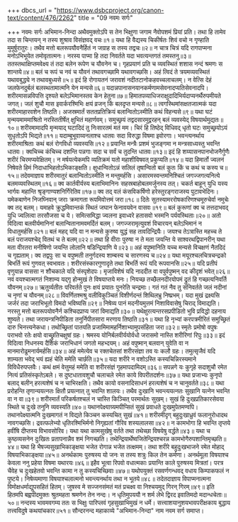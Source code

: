 +++
dbcs_url = "https://www.dsbcproject.org/canon-text/content/476/2262"
title = "09 नवमः सर्गः"

+++
नवमः सर्गः
अभिमान-निन्दा
अथैवमुक्तोऽपि स तेन भिक्षुणा जगाम नैवोपशमं प्रियां प्रति। 
तथा हि तामेव तदा स चिन्तयन् न तस्य शुश्राव विसंज्ञवद् वचः॥१॥
यथा हि वैद्यस्य चिकीर्षतः शिवं वचो न गृण्हाति मुमूर्षुरातुरः।
तथैव मत्तो बलरूपयौवनैर्हितं न जग्राह स तस्य तद्वचः॥२॥
न चात्र चित्रं यदि रागपाप्मना मनोऽभिभूयेत तमोवृतात्मनः। 
नरस्य पाप्मा हि तदा निवर्तते यदा भवत्यन्तगतं तमस्तनु॥३॥
ततस्तथाक्षिप्तमवेक्ष्य तं तदा बलेन रूपेण च यौवनेन च। 
गृहप्रयाणं प्रति च व्यवस्थितं शशास नन्दं श्रमणः स शान्तये॥४॥
बलं च रूपं च नवं च यौवनं तथावगच्छामि यथावगच्छसि। 
अहं त्विदं ते त्रयमव्यवस्थितं यथावबुद्ध्ये न तथावबुध्यसे॥५॥
इदं हि रोगायतनं जरावशं नदीतटानोकहवच्चलाचलम्। 
न वेत्सि देहं जलफेनदुर्बलं बलस्थतामात्मनि येन मन्यसे॥६॥
यदान्नपानासनयानकर्मणामसेवनादप्यतिसेवनादपि। 
शरीरमासन्नविपत्ति दृश्यते बलेऽभिमानस्तव केन हेतुना॥७॥
हिमातपव्याधिजराक्षुदादिभिर्यदाप्यनर्थैरुपमीयते जगत्। 
जलं शुचौ मास इवार्करश्मिभिः क्षयं व्रजन् किं बलदृप्त मन्यसे॥८॥
त्वगस्थिमांसक्षतजात्मकं यदा शरीरमाहारवशेन तिष्ठति। 
अजस्रमार्तं सततप्रतिक्रियं बलान्वितोऽस्मीति कथं विहन्यसे॥९॥
यथा घटं मृन्मयमाममाश्रितो नरस्तितीर्षेत् क्षुभितं महार्णवम्। 
समुच्छ्रयं तद्वदसारमुद्वरहन् बलं व्यवस्येद् विषयार्थमुद्यतः॥१०॥
शरीरमामादपि मृन्मयाद् घटादिदं तु निःसारतमं मतं मम। 
चिरं हि तिष्ठेद् विधिवद् धृतो घटः समुच्छ्रयोऽयं सुधृतोऽपि भिद्यते॥११॥
यदाम्बुभूवाय्वनलाश्च धातवः सदा विरुद्धा विषमा इवोरगाः। 
भवन्त्यनर्थाय शरीरमाश्रिताः कथं बलं रोगविधो व्यवस्यसि॥१२॥
प्रयान्ति मन्त्रैः प्रशमं भुजङ्गमा न मन्त्रसाध्यस्तु भवन्ति धातवः। 
क्वचिच्च कंचिच्च दशन्ति पन्नगाः सदा च सर्वं च तुदन्ति धातवः॥१३॥
इदं हि शय्यासनपानभोजनैर्गुणैः शरीरं चिरमप्यवेक्षितम्। 
न मर्षयत्येकमपि व्यतिक्रमं यतो महाशीविषवत् प्रकुप्यति॥१४॥
यदा हिमार्तो ज्वलनं निषेवते हिमं निदाधाभिहतोऽभिकाङ्क्षति। 
क्षुधान्वितोऽन्नं सलिलं तृषान्वितो बलं कुतः किं च कथं च कस्य च॥१५॥
तदेवमाज्ञाय शरीरमातुरं बलान्वितोऽस्मीति न मन्तुमर्हसि। 
असारमस्वन्तमनिश्चितं जगज्जगत्यनित्ये बलमव्यवस्थितम्॥१६॥
क्व कार्तवीर्यस्य बलाभिमानिनः सहस्रबाहोबलमर्जुनस्य तत्। 
चकर्त बाहून् युधि यस्य भार्गवः महान्ति श्रृङ्गाण्यशनिर्गिरेतिव॥१७॥
क्व तद् वलं कंसविकर्षिणो हरेस्तुरङ्गराजस्य पुटावभेदिनः। 
यमेकबाणेन निजघ्निवान् जराः क्रमागता रूपमिवोत्तमं जरा॥१८॥
दितेः सुतस्यामररोषकारिणश्चमूरुचेर्वा नमुचेः क्व तद् बलम्। 
यमाहवे क्रुद्धमिवान्तकं स्थितं जघान फेनावयवेन वासवः॥१९॥
बलं कुरूणां क्व च तत्तदाभवद् युधि ज्वलित्वा तरसौजसा च ये। 
समित्समिद्धा ज्वलना इवाध्वरे हतासवो भस्मनि पर्यवस्थिताः॥२०॥
अतो विदित्वा बलवीर्यमानिनां बलान्वितानामवमर्दितं बलम्। 
जगज्जरामृत्युवशं विचारयन् बलेऽभिमानं न विधातुमर्हसि॥२१॥
बलं महद् यदि वा न मन्यसे कुरुष्व युद्धं सह तावदिन्द्रियैः। 
जयश्च तेऽत्रास्ति महच्च ते बलं पराजयश्चेद् वितथं च ते बलम्॥२२॥
तथा हि वीराः पुरुषा न ते मता  जयन्ति ये साश्वरथद्विपानरीन् 
यथा मता वीरतरा मनीषिणो जयन्ति लोलानि षडिन्द्रियाणि ये॥२३॥
अहं वपुष्मानिति यच्च मन्यसे विचक्षणं नैतदिदं च गृह्यताम्। 
क्व तद्वपुः सा च वपुष्मती तनुर्गदस्य शाम्बस्य च सारणस्य च॥२४॥
यथा मयूरश्चलचित्रचन्द्रको बिभर्ति रूपं गुणवत् स्वभावतः। 
शरीरसंस्कारगुणादृते तथा बिभर्ति रूपं यदि रूपवानसि॥२५॥
यदि प्रतीपं वृणुयान्न वाससा न शौचकाले यदि संस्पृशेदपः। 
मृजाविशेषं यदि नाददीत वा वपुर्वपुष्मन् वद कीदृशं भवेत्॥२६॥
नवं वयश्चात्मगतं निशाम्य यद्गृ होन्मुखं ते विषयाप्तये मनः। 
नियच्छ तच्छैलनदीरयोपमं द्रुतं हि गच्छत्यनिवर्ति यौवनम्॥२७॥
ऋतुर्व्यतीतः परिवर्तते पुनः क्षयं प्रयातः पुनरेति चन्द्रमाः। 
गतं गतं नैव तु संनिवर्तते जलं नदीनां च नृणां च यौवनम्॥२८॥
विवर्णितश्मश्रु वलीविकुञ्चितं विशीर्णदन्तं शिथिलभ्रु निष्प्रभम्। 
यदा मुखं द्रक्ष्यसि जर्जरं तदा जराभिभूतो विमदो भविष्यसि॥२९॥
निषेव्य पानं मदनीयमुत्तमं निशाविवासेषु चिराद् विमाद्यति। 
नरस्तु मत्तो बलरूपयोवनैर्न कश्चिदप्राप्य जरां विमाद्यति॥३०॥
यथेक्षुरत्यन्तरसप्रपीडितो भुवि प्रविद्धो दहनाय शुष्यते। 
तथा जरायन्त्रनिपीडिता तनुर्निपीतसारा मरणाय तिष्ठति॥३१॥
यथा हि नृभ्यां करपत्रमीरितं समुच्छ्रितं दारु भिनत्त्यनेकधा।
तथोच्छ्रितां पातयति प्रजामिमामहर्निशाभ्यामुपसंहिता जरा॥३२॥
स्मृतेः प्रमोषो वपुषः पराभवो रतेः क्षयो वाच्छ्रुतिचक्षुषां ग्रहः। 
श्रमस्य योनिर्बलवीर्ययोर्वधो  जरासमो नास्ति शरीरिणां रिपुः॥३३॥
इदं विदित्वा निधनस्य दैशिकं जराभिधानं जगतो महभ्दयम्। 
अहं वपुष्मान् बलवान् युवेति वा न मानमारोढुमनार्यमर्हसि॥३४॥
अहं ममेत्येव च रक्तचेतसां शरीरसंज्ञा तव यः कलौ ग्रहः। 
तमुत्सृजैवं यदि शाम्यता भवेद् भयं ह्यहं चेति ममेति चार्छति॥३५॥
यदा शरीरे न वशोऽस्ति कस्यचिन्निरस्यमाने विविधैरुपप्लवैः। 
कथं क्षमं वेत्तुमहं ममेति वा शरीरसंज्ञं गृहमापदामिदम्॥३६॥
सपन्नगे यः कुगृहे सदाशुचौ रमेत नित्यं प्रतिसंस्कृतेऽबले। 
स दुष्टधातावशुचौ चलाचले रमेत काये विपरीतदर्शनः॥३७॥
यथा प्रजाभ्यः कुनृपो बलाद् बलीन् हरत्यशेषं च न चाभिरक्षति। 
तथैव कायो वसनादिसाधनं हरत्यशेषं च न चानुवर्तते॥३८॥
यथा प्ररोहन्ति तृणान्ययत्नतः क्षितौ प्रयत्नात् तु भवन्ति शालयः। 
तथैव दुःखानि भवन्त्ययत्नतः सुखानि यत्नेन भवन्ति वा न वा॥३९॥
शरीरमार्तं परिकर्षतश्चलं न चास्ति किञ्चित् परमार्थतः सुखम्। 
सुखं हि दुःखप्रतिकारसेवया स्थिते च दुःखे तनुनि व्यवस्यति॥४०॥
यथानपेक्ष्याग्र्यमपीप्सितं सुखं प्रवाधते दुःखमुपेतमण्वपि। 
तथानपेक्ष्यात्मनि दुःखमागतं न विद्यते किञ्चन कस्यचित् सुखं॥४१॥
शरीरमीदृग् बहुदुःखाध्रुवं फलानुरोधादथ नावगच्छसि। 
द्रवत्फलेभ्यो धृतिरश्मिभिर्मनो निगृह्यतां गौरिव शस्यलालसा॥४२॥
न कामभोगा हि भवन्ति तृप्तये हवींषि दीप्तस्य विभावसोरिव। 
यथा यथा कामसुखेषु वर्तते तथा तथेच्छा विषयेषु वर्द्धते॥४३॥
यथा च कुष्ठव्यसनेन दुःखितः प्रतापनान्नैव शमं निगच्छति। 
तथेन्द्रियार्थेष्वजितेन्द्रियश्चरन्न कामभोगैरुपशान्तिमृच्छति॥४४॥
यथा हि भैषज्यसुखाभिकाङ्क्षया भजेत रोगान्न भजेत तत्क्षमम्। 
तथा शरीरे बहुदुःखभाजने रमेत मोहाद् विषयाभिकाङ्क्षया॥४५॥
अनर्थकामः पुरुषस्य यो जनः स तस्य शत्रुः किल तेन कर्मणा। 
अनर्थमूला विषयाश्च केवला ननु प्रहेया विषमा यथारयः॥४६॥
इहैव भूत्वा रिपवो वधात्मकाः प्रयान्ति काले पुरुषस्य मित्रतां। 
परत्र चैवेह च दुःखहेतवो भवन्ति कामा न तु कस्यचिच्छिवाः॥४७॥
यथोपयुक्तं रसवर्णगन्धवद् वधाय किम्पाकफलं न पुष्टये। 
निषेव्यमाणा विषयाश्चलात्मनो भवन्त्यनर्थाय तथा न भूतये॥४८॥
तदेतदाज्ञाय विपाप्मनात्मना विमोक्षधर्माद्युपसहितं हितम्। 
जुषस्व मे सज्जनसंमतं मतं प्रचक्ष्व वा निश्चयमुद् गिरन् गिरम्॥४९॥
इति हितमपि बह्वपीदमुक्तः श्रुतमहता श्रमणेन तेन नन्दः। 
न धृतिमुपययौ न शर्म लेभे द्विरद इवातिमदो मदान्धचेताः॥५०॥
नन्दस्य भावमवगम्य ततः स भिक्षुः
पारिप्लवं गृहसुखाभिमुखं न धर्मे। 
सत्त्वाशयानुशयभावपरीक्षकाय
बुद्धाय तत्त्वविदुषे कथयांचकार॥५१॥
सौन्दरनन्द महाकाव्ये  "अभिमान-निन्दा" नाम नवम सर्ग समाप्त।
